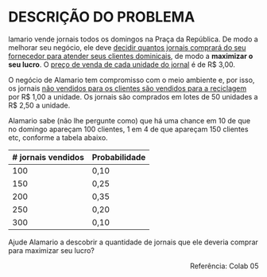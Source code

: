 # DESCRIÇÃO DO PROBLEMA

lamario vende jornais todos os domingos na Praça da República. De modo a melhorar seu negócio, ele deve <u>decidir quantos jornais comprará do seu fornecedor para atender seus clientes dominicais</u>, de modo a **maximizar o seu lucro**. O <u>preço de venda de cada unidade do jornal</u> é de R\$ 3,00.

O negócio de Alamario tem compromisso com o meio ambiente e, por isso, os jornais <u>não vendidos para os clientes são vendidos para a reciclagem</u> por R\$ 1,00 a unidade. Os jornais são comprados em lotes de 50 unidades a R$ 2,50 a unidade.

Alamario sabe (não lhe pergunte como) que há uma chance em 10 de que no domingo apareçam 100 clientes, 1 em 4 de que apareçam 150 clientes etc, conforme a tabela abaixo.

\# jornais vendidos | Probabilidade
------------|---------------
100 | 0,10
150 | 0,25
200 | 0,35
250 | 0,20
300 | 0,10

Ajude Alamario a descobrir a quantidade de jornais que ele deveria comprar para maximizar seu lucro?

<p align="right">Referência: Colab 05</p>
